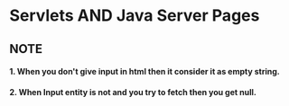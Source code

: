 # Servlets AND Java Server Pages  

## NOTE
#### 1. When you don't give input in html then it consider it as empty string.
#### 2. When Input entity is not and you try to fetch then you get null.
